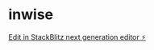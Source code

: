 # inwise

[Edit in StackBlitz next generation editor ⚡️](https://stackblitz.com/~/github.com/bashforge/inwise)